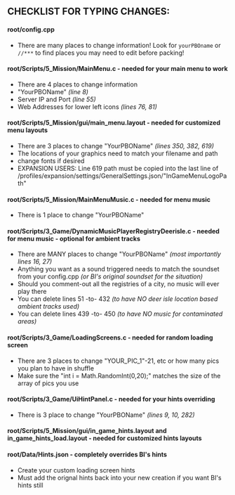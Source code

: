 ## CHECKLIST FOR TYPING CHANGES:
#### root/config.cpp
* There are many places to change information! Look for `yourPBOname` or `//***` to find places you may need to edit before packing!

#### root/Scripts/5_Mission/MainMenu.c - needed for your main menu to work
* There are 4 places to change information
* "YourPBOName" _(line 8)_
* Server IP and Port _(line 55)_
* Web Addresses for lower left icons _(lines 76, 81)_

#### root/Scripts/5_Mission/gui/main_menu.layout - needed for customized menu layouts
* There are 3 places to change "YourPBOName" _(lines 350, 382, 619)_
* The locations of your graphics need to match your filename and path
* change fonts if desired
* EXPANSION USERS: Line 619 path must be copied into the last line of /profiles/expansion/settings/GeneralSettings.json/"InGameMenuLogoPath"

#### root/Scripts/5_Mission/MainMenuMusic.c - needed for menu music
* There is 1 place to change "YourPBOName"

#### root/Scripts/3_Game/DynamicMusicPlayerRegistryDeerisle.c - needed for menu music - optional for ambient tracks
* There are MANY places to change "YourPBOName" _(most importantly lines 16, 27)_
* Anything you want as a sound triggered needs to match the soundset from your config.cpp _(or BI's original soundset for the situation)_
* Should you comment-out all the registries of a city, no music will ever play there
* You can delete lines 51 -to- 432 _(to have NO deer isle location based ambient tracks used)_ 
* You can delete lines 439 -to- 450 _(to have NO music for contaminated areas)_

#### root/Scripts/3_Game/LoadingScreens.c - needed for random loading screen
* There are 3 places to change "YOUR_PIC_1"-21, etc or how many pics you plan to have in shuffle
* Make sure the "int i = Math.RandomInt(0,20);" matches the size of the array of pics you use

#### root/Scripts/3_Game/UiHintPanel.c - needed for your hints overriding
* There is 3 place to change "YourPBOName"  _(lines 9, 10, 282)_

#### root/Scripts/5_Mission/gui/in_game_hints.layout and in_game_hints_load.layout - needed for customized hints layouts

#### root/Data/Hints.json - completely overrides BI's hints
* Create your custom loading screen hints
* Must add the orignal hints back into your new creation if you want BI's hints still
